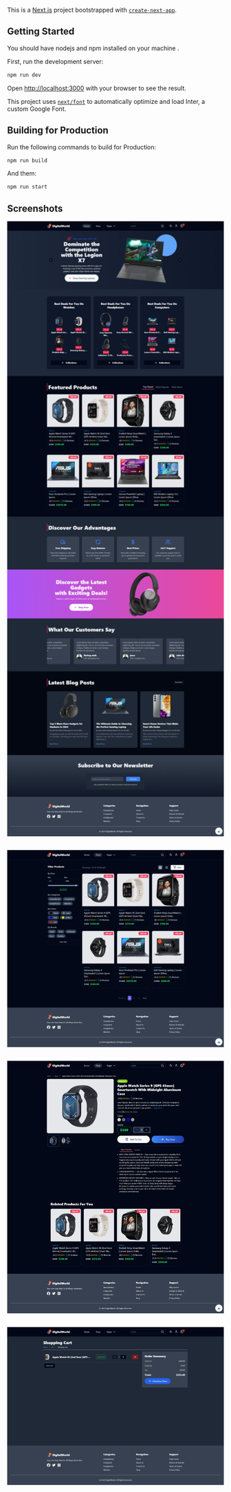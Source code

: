 This is a [Next.js](https://nextjs.org/) project bootstrapped with [`create-next-app`](https://github.com/vercel/next.js/tree/canary/packages/create-next-app).

## Getting Started
You should have nodejs and npm installed on your machine .


First, run the development server:



```bash
npm run dev
```

Open [http://localhost:3000](http://localhost:3000) with your browser to see the result.


This project uses [`next/font`](https://nextjs.org/docs/basic-features/font-optimization) to automatically optimize and load Inter, a custom Google Font.

## Building for Production
Run the following commands to build for Production:
```bash
npm run build
```
And them:
```bash
npm run start
```
## Screenshots

<img src="readme-images/screencapture-localhost-3000-2025-06-21-08_46_50.png" alt="Screenshot" width="600"/>

##

<img src="readme-images/screencapture-localhost-3000-shop-2025-06-20-16_40_11.png" alt="Screenshot" width="600"/>

##

<img src="readme-images/screencapture-localhost-3000-shop-1-2025-06-20-16_39_15.png" alt="Screenshot" width="600"/>

##

<img src="readme-images/screencapture-localhost-3000-cart-2025-06-20-21_41_05.png" alt="Screenshot" width="600"/>
